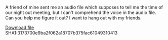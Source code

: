 A friend of mine sent me an audio file which supposes to tell me the time of our night out meeting, but I can't comprehend the voice in the audio file. Can you help me figure it out? I want to hang out with my friends.

[Download file](https://tinyurl.com/2sa56kbk)  
SHA1:3173700e9ba2f062a18707b375fac61049310413
